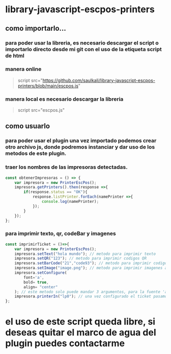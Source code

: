 # library-javascript-escpos-printers
## como importarlo...
### para poder usar la libreria, es necesario descargar el script o importarlo directo desde mi git con el uso de la etiqueta script de html 
### manera online
> script src="https://github.com/saulkali/library-javascript-escpos-printers/blob/main/escpos.js"
### manera local es necesario descargar la libreria
> script src="escpos.js"

## como usuarlo
### para poder usar el plugin una vez importado podemos crear otro archivo js, donde podremos instanciar y dar uso de los metodos de este plugin.
### traer los nombres de las impresoras detectadas.
```javascript
const obtenerImpresoras = () => {
    var impresora = new PrinterEscPos();
    impresora.getPrinters().then(response =>{
        if(response.status == "OK"){
            response.listPrinter.forEach(namePrinter =>{
                console.log(namePrinter);
            });
        }
    });
};
```

### para imprimir texto, qr, codeBar y imagenes
```javascript
const imprimirTicket = ()=>{
    var impresora = new PrinterEscPos();
    impresora.setText("hola mundo"); // metodo para imprimir texto
    impresora.setQR("123"); // metodo para imprimir codigos QR
    impresora.setBarCode("21","code93"); // metodo para imprimir codigo de barra tiene dos argumentos (codigo, tipo de codigo)
    impresora.setImage("image.png"); // metodo para imprimir imagenes al igual acepta enlaces de imagenes de internet
    impresora.setConfigure(
        font='a',
        bold= true,
        align= "center"
    ); // este metodo solo puede mandar 3 argumentos, para la fuente 'a' o 'b', letras negritas y la aliniacion del texto 'center','right','left'
    impresora.printerIn("lp0"); // una vez configurado el ticket pasamos a mandarlo a la impresora que deseamos imprimir el ticket
};
```

# el uso de este script queda libre, si deseas quitar el marco de agua del plugin puedes contactarme